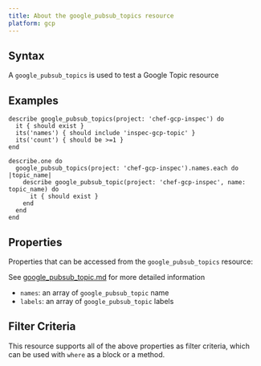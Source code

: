 ```yaml
---
title: About the google_pubsub_topics resource
platform: gcp
---
```


## Syntax
A `google_pubsub_topics` is used to test a Google Topic resource

## Examples
```
describe google_pubsub_topics(project: 'chef-gcp-inspec') do
  it { should exist }
  its('names') { should include 'inspec-gcp-topic' }
  its('count') { should be >=1 }
end

describe.one do
  google_pubsub_topics(project: 'chef-gcp-inspec').names.each do |topic_name|
    describe google_pubsub_topic(project: 'chef-gcp-inspec', name: topic_name) do
      it { should exist }
    end
  end
end
```

## Properties
Properties that can be accessed from the `google_pubsub_topics` resource:

See [google_pubsub_topic.md](google_pubsub_topic.md) for more detailed information
  * `names`: an array of `google_pubsub_topic` name
  * `labels`: an array of `google_pubsub_topic` labels

## Filter Criteria
This resource supports all of the above properties as filter criteria, which can be used
with `where` as a block or a method.
